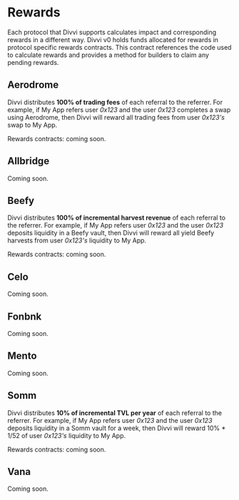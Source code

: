# Rewards

Each protocol that Divvi supports calculates impact and corresponding
rewards in a different way. Divvi v0 holds funds allocated for rewards
in protocol specific rewards contracts. This contract references the
code used to calculate rewards and provides a method for builders to
claim any pending rewards.

## Aerodrome

Divvi distributes **100% of trading fees** of each referral
to the referrer. For example, if My App refers user *0x123* and the user *0x123* completes a swap using Aerodrome, then Divvi will reward all trading fees from user *0x123's* swap to My App.

Rewards contracts: coming soon.

## Allbridge

Coming soon.

## Beefy

Divvi distributes **100% of incremental harvest revenue** of each referral
to the referrer. For example, if My App refers user *0x123* and the user *0x123* deposits
liquidity in a Beefy vault, then Divvi will reward all yield Beefy
harvests from user *0x123's* liquidity to My App.

Rewards contracts: coming soon.

## Celo

Coming soon.

## Fonbnk

Coming soon.

## Mento

Coming soon.

## Somm

Divvi distributes **10% of incremental TVL per year** of each referral to the referrer.
For example, if My App refers user *0x123* and the user *0x123* deposits
liquidity in a Somm vault for a week, then Divvi will reward 10% * 1/52 of user *0x123's* 
liquidity to My App.

Rewards contracts: coming soon.

## Vana

Coming soon.
